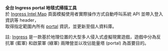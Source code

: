 **全台 Ingress portal 地毯式掃描工具**  
於 [Ingress Intel Map](https://www.ingress.com/intel) 頁面模擬使用者實際操作方式自動呼叫系統 API 並帶入登入資訊等 header，  
取得指定範圍內所有 [portal](https://zh.wikipedia.org/wiki/Ingress#Portal) 資訊，並更新至個人資料庫。

註: [Ingress](https://www.ingress.com/) 是一款基於地理位置的大型多人侵入式虛擬現實遊戲，遊戲中分為反抗軍 (藍軍) 和啟蒙軍 (綠軍) 兩陣營並以攻佔能量塔 (portal) 為首要目的。
